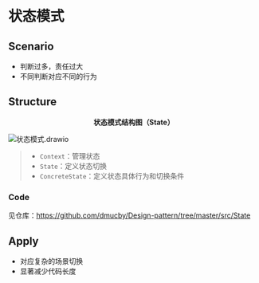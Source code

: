# 状态模式

## Scenario

* 判断过多，责任过大
* 不同判断对应不同的行为



## Structure

<center> <B>状态模式结构图（State）</B></center>



![状态模式.drawio](https://personal-drawing-bed.oss-cn-beijing.aliyuncs.com/img/%E7%8A%B6%E6%80%81%E6%A8%A1%E5%BC%8F.drawio.png)



> * `Context`：管理状态
> * `State`：定义状态切换
> * `ConcreteState`：定义状态具体行为和切换条件



### Code

见仓库：https://github.com/dmucby/Design-pattern/tree/master/src/State



## Apply

* 对应复杂的场景切换
* 显著减少代码长度
